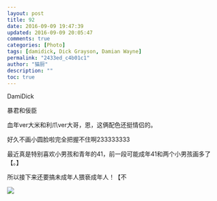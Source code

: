 ```yaml
---
layout: post
title: 92
date: 2016-09-09 19:47:39
updated: 2016-09-09 20:05:47
comments: true
categories: [Photo]
tags: [damidick, Dick Grayson, Damian Wayne]
permalink: "2433ed_c4b01c1"
author: "猫厨"
description: ""
toc: true
---
```


<p>DamiDick</p> 
<p>暴君和佞臣</p> 
<p>血年ver大米和利爪ver大哥，恩，这俩配色还挺情侣的。</p> 
<p>好久不画小圆脸啦完全把握不住啊233333333</p> 
<p>最近真是特别喜欢小男孩和青年的41，前一段可能成年41和两个小男孩画多了【。】</p> 
<p>所以接下来还要搞未成年人猥亵成年人！【不</p>

![](/img/img_cVZNdzJtQk9JV2ZUK2dNR1JheTN0NE9FTzA3S0ZQRUhFbHZRSk01MTFUNWExcEZQVU96KzBnPT0.jpg)